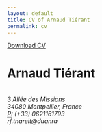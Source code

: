 ```yaml
---
layout: default
title: CV of Arnaud Tiérant
permalink: cv
---
```

<div class="cv">
    <a href="#" class="download" title="Download CV as PDF">Download CV</a>
    <h1>Arnaud Tiérant</h1>
    <address>
        <strong></strong><br>
        3 Allée des Missions<br>
        34080 Montpellier, France<br>
        <abbr title="phone">P:</abbr> (+33) 0621161793<br>
        <span class="obfuscate">rf.tnareit@duanra</span>
    </address>
</div>